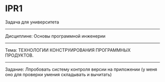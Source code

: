 # IPR1
Задача для университета
____
Дисциплине: Основы программной инженерии
____
Тема: ТЕХНОЛОГИИ КОНСТРУИРОВАНИЯ ПРОГРАММНЫХ ПРОДУКТОВ.
____
Задание: Лпробовать систему контроля версии на приложении (у меня оно для проверки умения складывать и вычитать)
